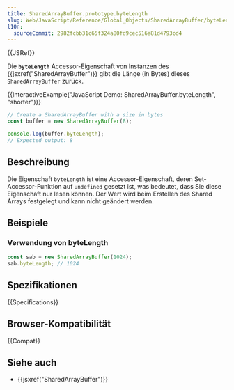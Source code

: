 ```yaml
---
title: SharedArrayBuffer.prototype.byteLength
slug: Web/JavaScript/Reference/Global_Objects/SharedArrayBuffer/byteLength
l10n:
  sourceCommit: 2982fcbb31c65f324a80fd9cec516a81d4793cd4
---
```


{{JSRef}}

Die **`byteLength`** Accessor-Eigenschaft von Instanzen des {{jsxref("SharedArrayBuffer")}} gibt die Länge (in Bytes) dieses `SharedArrayBuffer` zurück.

{{InteractiveExample("JavaScript Demo: SharedArrayBuffer.byteLength", "shorter")}}

```js interactive-example
// Create a SharedArrayBuffer with a size in bytes
const buffer = new SharedArrayBuffer(8);

console.log(buffer.byteLength);
// Expected output: 8
```

## Beschreibung

Die Eigenschaft `byteLength` ist eine Accessor-Eigenschaft, deren Set-Accessor-Funktion auf `undefined` gesetzt ist, was bedeutet, dass Sie diese Eigenschaft nur lesen können. Der Wert wird beim Erstellen des Shared Arrays festgelegt und kann nicht geändert werden.

## Beispiele

### Verwendung von byteLength

```js
const sab = new SharedArrayBuffer(1024);
sab.byteLength; // 1024
```

## Spezifikationen

{{Specifications}}

## Browser-Kompatibilität

{{Compat}}

## Siehe auch

- {{jsxref("SharedArrayBuffer")}}
